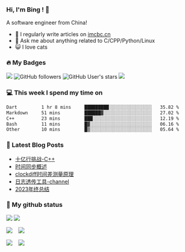 ### Hi, I'm Bing ! 👋

A software engineer from China! 

- 📝 I regularly write articles on [imcbc.cn](https://imcbc.cn)
- 💬 Ask me about anything related to C/CPP/Python/Linux
- 😺 I love cats

### 🔥 My Badges

![](https://komarev.com/ghpvc/?username=caibingcheng)
![GitHub followers](https://img.shields.io/github/followers/caibingcheng)
![GitHub User's stars](https://img.shields.io/github/stars/caibingcheng)
![](https://www.codewars.com/users/caibingcheng/badges/micro)

### 💻 This week I spend my time on
<!--START_SECTION:waka-->

```txt
Dart         1 hr 8 mins     █████████░░░░░░░░░░░░░░░░   35.82 %
Markdown     51 mins         ██████▓░░░░░░░░░░░░░░░░░░   27.02 %
C++          23 mins         ███░░░░░░░░░░░░░░░░░░░░░░   12.19 %
Bash         11 mins         █▓░░░░░░░░░░░░░░░░░░░░░░░   06.16 %
Other        10 mins         █▒░░░░░░░░░░░░░░░░░░░░░░░   05.64 %
```

<!--END_SECTION:waka-->

### 📔 Latest Blog Posts
<!-- BLOG-POST-LIST:START -->
- [十亿行挑战-C++](https://imcbc.cn/202406/1brc-cpp/)
- [时间同步概述](https://imcbc.cn/202406/time-sync-summary/)
- [clockdiff时间差测量原理](https://imcbc.cn/202405/clockdiff-sourcecode/)
- [日志透传工具-channel](https://imcbc.cn/202405/transmite-log-channel/)
- [2023年终总结](https://imcbc.cn/202402/2023-summary/)
<!-- BLOG-POST-LIST:END -->

### 🌟 My github status

![](https://github-profile-trophy.vercel.app/?username=caibingcheng&row=1&column=6&margin-w=8)
![](http://github-profile-summary-cards.vercel.app/api/cards/profile-details?username=caibingcheng&theme=github) 

![](http://github-profile-summary-cards.vercel.app/api/cards/repos-per-language?username=caibingcheng&theme=github&exclude=html,css) &nbsp;&nbsp; ![](http://github-profile-summary-cards.vercel.app/api/cards/most-commit-language?username=caibingcheng&theme=github&exclude=html,css) 

![](http://github-profile-summary-cards.vercel.app/api/cards/productive-time?username=caibingcheng&theme=github&utcOffset=8) &nbsp;&nbsp; ![](http://github-profile-summary-cards.vercel.app/api/cards/stats?username=caibingcheng&theme=github) 
